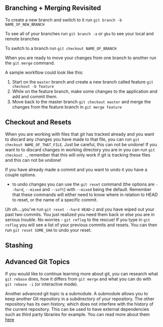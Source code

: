 ## Branching + Merging Revisited

To create a new branch and switch to it run `git branch -b NAME_OF_NEW_BRANCH`

To see all of your branches run `git branch -a` or `gba` to see your local and remote branches

To switch to a branch run `git checkout NAME_OF_BRANCH`

When you are ready to move your changes from one branch to another run the `git merge` command. 

A sample workflow could look like this:

1. Start on the `master` branch and create a new branch called feature `git checkout -b feature`
2. While on the feature branch, make some changes to the application and add and commit them.
3. Move back to the master branch `git checkout master` and merge the changes from the feature branch in `git merge feature`

## Checkout and Resets

When you are working with files that git has tracked already and you want to discard any changes you have made to that file, you can run `git checkout NAME_OF_THAT_FILE`. Just be careful, this can not be undone! If you want to to discard changes in working directory you are in you can run `git checkout .`, remember that this will only work if git is tracking these files and this can not be undone!

If you have already made a commit and you want to undo it you have a couple options. 

- to undo changes you can use the `git reset` command (the options are `--hard`, `--mixed` and `--soft`) with `--mixed` being the default. Remember that these commands will either need to know where in relation to HEAD to reset, or the name of a specific commit.

Uh oh....you've run `git reset --hard HEAD~2` and you have wiped out your past two commits. You just realized you need them back or else you are in serious trouble. No worries - `git reflog` to the rescue! If you type in `git reflog` you will see a list of your previous commits and resets. You can then run `git reset SOME_SHA` to undo your reset.

## Stashing

## Advanced Git Topics

If you would like to continue learning more about git, you can research what `git rebase` does, how it differs from `git merge` and what you can do with `git rebase -i` (or interactive mode).

Another advanced git topic is a submodule. A submodule allows you to keep another Git repository in a subdirectory of your repository. The other repository has its own history, which does not interfere with the history of the current repository. This can be used to have external dependencies such as third party libraries for example. You can read more about them [here](http://git-scm.com/docs/git-submodule)
